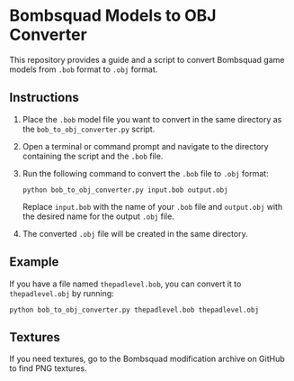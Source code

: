 # Bombsquad Models to OBJ Converter

This repository provides a guide and a script to convert Bombsquad game models from `.bob` format to `.obj` format.

## Instructions

1. Place the `.bob` model file you want to convert in the same directory as the `bob_to_obj_converter.py` script.
2. Open a terminal or command prompt and navigate to the directory containing the script and the `.bob` file.
3. Run the following command to convert the `.bob` file to `.obj` format:

   ```
   python bob_to_obj_converter.py input.bob output.obj
   ```

   Replace `input.bob` with the name of your `.bob` file and `output.obj` with the desired name for the output `.obj` file.

4. The converted `.obj` file will be created in the same directory.

## Example

If you have a file named `thepadlevel.bob`, you can convert it to `thepadlevel.obj` by running:

```
python bob_to_obj_converter.py thepadlevel.bob thepadlevel.obj
```

## Textures

If you need textures, go to the Bombsquad modification archive on GitHub to find PNG textures.
